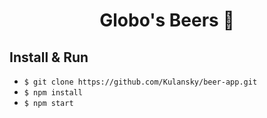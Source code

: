 # <div align="center"/> Globo's Beers 🍺 </div>

## Install & Run

- `$ git clone https://github.com/Kulansky/beer-app.git`
- `$ npm install`
- `$ npm start`
 
